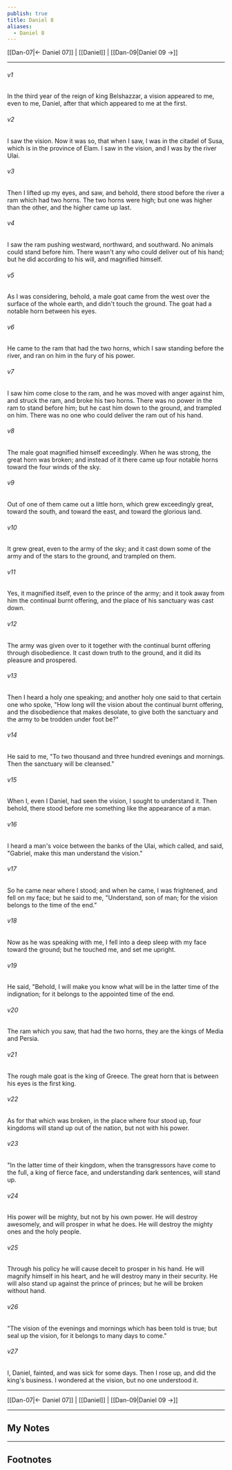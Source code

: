 ```yaml
---
publish: true
title: Daniel 8
aliases:
  - Daniel 8
---
```


[[Dan-07|← Daniel 07]] | [[Daniel]] | [[Dan-09|Daniel 09 →]]
***



###### v1 
In the third year of the reign of king Belshazzar, a vision appeared to me, even to me, Daniel, after that which appeared to me at the first. 

###### v2 
I saw the vision. Now it was so, that when I saw, I was in the citadel of Susa, which is in the province of Elam. I saw in the vision, and I was by the river Ulai. 

###### v3 
Then I lifted up my eyes, and saw, and behold, there stood before the river a ram which had two horns. The two horns were high; but one was higher than the other, and the higher came up last. 

###### v4 
I saw the ram pushing westward, northward, and southward. No animals could stand before him. There wasn't any who could deliver out of his hand; but he did according to his will, and magnified himself. 

###### v5 
As I was considering, behold, a male goat came from the west over the surface of the whole earth, and didn't touch the ground. The goat had a notable horn between his eyes. 

###### v6 
He came to the ram that had the two horns, which I saw standing before the river, and ran on him in the fury of his power. 

###### v7 
I saw him come close to the ram, and he was moved with anger against him, and struck the ram, and broke his two horns. There was no power in the ram to stand before him; but he cast him down to the ground, and trampled on him. There was no one who could deliver the ram out of his hand. 

###### v8 
The male goat magnified himself exceedingly. When he was strong, the great horn was broken; and instead of it there came up four notable horns toward the four winds of the sky. 

###### v9 
Out of one of them came out a little horn, which grew exceedingly great, toward the south, and toward the east, and toward the glorious land. 

###### v10 
It grew great, even to the army of the sky; and it cast down some of the army and of the stars to the ground, and trampled on them. 

###### v11 
Yes, it magnified itself, even to the prince of the army; and it took away from him the continual burnt offering, and the place of his sanctuary was cast down. 

###### v12 
The army was given over to it together with the continual burnt offering through disobedience. It cast down truth to the ground, and it did its pleasure and prospered. 

###### v13 
Then I heard a holy one speaking; and another holy one said to that certain one who spoke, "How long will the vision about the continual burnt offering, and the disobedience that makes desolate, to give both the sanctuary and the army to be trodden under foot be?" 

###### v14 
He said to me, "To two thousand and three hundred evenings and mornings. Then the sanctuary will be cleansed." 

###### v15 
When I, even I Daniel, had seen the vision, I sought to understand it. Then behold, there stood before me something like the appearance of a man. 

###### v16 
I heard a man's voice between the banks of the Ulai, which called, and said, "Gabriel, make this man understand the vision." 

###### v17 
So he came near where I stood; and when he came, I was frightened, and fell on my face; but he said to me, "Understand, son of man; for the vision belongs to the time of the end." 

###### v18 
Now as he was speaking with me, I fell into a deep sleep with my face toward the ground; but he touched me, and set me upright. 

###### v19 
He said, "Behold, I will make you know what will be in the latter time of the indignation; for it belongs to the appointed time of the end. 

###### v20 
The ram which you saw, that had the two horns, they are the kings of Media and Persia. 

###### v21 
The rough male goat is the king of Greece. The great horn that is between his eyes is the first king. 

###### v22 
As for that which was broken, in the place where four stood up, four kingdoms will stand up out of the nation, but not with his power. 

###### v23 
"In the latter time of their kingdom, when the transgressors have come to the full, a king of fierce face, and understanding dark sentences, will stand up. 

###### v24 
His power will be mighty, but not by his own power. He will destroy awesomely, and will prosper in what he does. He will destroy the mighty ones and the holy people. 

###### v25 
Through his policy he will cause deceit to prosper in his hand. He will magnify himself in his heart, and he will destroy many in their security. He will also stand up against the prince of princes; but he will be broken without hand. 

###### v26 
"The vision of the evenings and mornings which has been told is true; but seal up the vision, for it belongs to many days to come." 

###### v27 
I, Daniel, fainted, and was sick for some days. Then I rose up, and did the king's business. I wondered at the vision, but no one understood it.

***
[[Dan-07|← Daniel 07]] | [[Daniel]] | [[Dan-09|Daniel 09 →]]

---
## My Notes

---
## Footnotes